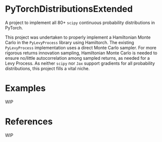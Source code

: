 # PyTorchDistributionsExtended
A project to implement all 80+ `scipy` continuous probability distributions in PyTorch.

This project was undertaken to properly implement a Hamiltonian Monte Carlo in the `PyLevyProcess` library using Hamiltorch. The existing `PyLevyProcess` implementation uses a direct Monte Carlo sampler. For more rigorous returns innovation sampling, Hamiltonian Monte Carlo is needed to ensure no/little autocorrelation among sampled returns, as needed for a Levy Process. As neither `scipy` nor `Jax` support gradients for all probability distributions, this project fills a vital niche.

# Examples
WIP

# References
WIP
